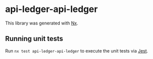 # api-ledger-api-ledger

This library was generated with [Nx](https://nx.dev).

## Running unit tests

Run `nx test api-ledger-api-ledger` to execute the unit tests via [Jest](https://jestjs.io).
